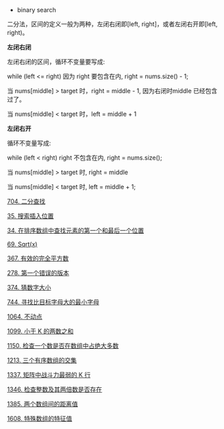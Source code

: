 
- binary search

二分法，区间的定义一般为两种，左闭右闭即[left, right]，或者左闭右开即[left, right)。

**左闭右闭**

左闭右闭的区间，循环不变量要写成:

while (left <= right)  因为 right 要包含在内, right = nums.size() - 1;

当 nums[middle] > target 时，right = middle - 1, 因为右闭时middle 已经包含过了。

当 nums[middle] < target 时，left = middle + 1

**左闭右开**

循环不变量写成:

while (left < right) right 不包含在内, right = nums.size();

当 nums[middle] > target 时, right = middle

当 nums[middle] < target 时, left = middle + 1;

<a href="704.cpp">704. 二分查找</a>

<a href="35.cpp">35. 搜索插入位置</a>

<a href="34.cpp">34. 在排序数组中查找元素的第一个和最后一个位置</a>

<a href="69.cpp">69. Sqrt(x)</a>

<a href="367.cpp">367. 有效的完全平方数</a>

<a href="278.cpp">278. 第一个错误的版本</a>

<a href="374.cpp">374. 猜数字大小</a>

<a href="744.cpp">744. 寻找比目标字母大的最小字母</a>

<a href="1064.cpp">1064. 不动点</a>

<a href="1099.cpp">1099. 小于 K 的两数之和</a>

<a href="1150.cpp">1150. 检查一个数是否在数组中占绝大多数</a>

<a href="1213.cpp">1213. 三个有序数组的交集</a>

<a href="1337.cpp">1337. 矩阵中战斗力最弱的 K 行</a>

<a href="1346.cpp">1346. 检查整数及其两倍数是否存在</a>

<a href="1385.cpp">1385. 两个数组间的距离值</a>

<a href="1608.cpp">1608. 特殊数组的特征值</a>
